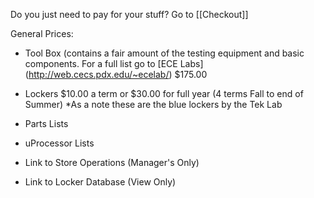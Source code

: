 Do you just need to pay for your stuff?  Go to [[Checkout]]

General Prices:

* Tool Box (contains a fair amount of the testing equipment and basic components.  For a full list go to [ECE Labs] (http://web.cecs.pdx.edu/~ecelab/) $175.00
* Lockers $10.00 a term or $30.00 for full year (4 terms Fall to end of Summer) *As a note these are the blue lockers by the Tek Lab



* Parts Lists
* uProcessor Lists
* Link to Store Operations (Manager's Only)
* Link to Locker Database (View Only)
